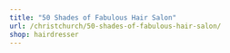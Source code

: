 ```yaml
---
title: "50 Shades of Fabulous Hair Salon"
url: /christchurch/50-shades-of-fabulous-hair-salon/
shop: hairdresser
---
```

